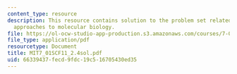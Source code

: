 ```yaml
---
content_type: resource
description: This resource contains solution to the problem set related to alternative
  approaches to molecular biology.
file: https://ol-ocw-studio-app-production.s3.amazonaws.com/courses/7-01sc-fundamentals-of-biology-fall-2011/66339437fecd9fdc19c516705430ed35_MIT7_01SCF11_2.4sol.pdf
file_type: application/pdf
resourcetype: Document
title: MIT7_01SCF11_2.4sol.pdf
uid: 66339437-fecd-9fdc-19c5-16705430ed35
---
```

